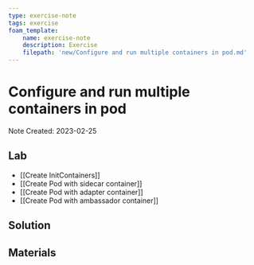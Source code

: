 ```yaml
---
type: exercise-note
tags: exercise
foam_template:
    name: exercise-note
    description: Exercise
    filepath: 'new/Configure and run multiple containers in pod.md'
---
```

# Configure and run multiple containers in pod
Note Created: 2023-02-25

## Lab 

- [[Create InitContainers]]
- [[Create Pod with sidecar container]]
- [[Create Pod with adapter container]]
- [[Create Pod with ambassador container]]

## Solution

## Materials